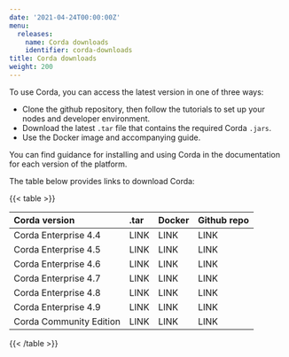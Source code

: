 ```yaml
---
date: '2021-04-24T00:00:00Z'
menu:
  releases:
    name: Corda downloads
    identifier: corda-downloads
title: Corda downloads
weight: 200
---
```


To use Corda, you can access the latest version in one of three ways:

* Clone the github repository, then follow the tutorials to set up your nodes and developer environment.
* Download the latest `.tar` file that contains the required Corda `.jars`.
* Use the Docker image and accompanying guide.

You can find guidance for installing and using Corda in the documentation for each version of the platform.

The table below provides links to download Corda:

{{< table >}}

| Corda version | .tar    | Docker | Github repo |
| :------------- | :------------- | :-------------- | :-------------- |
| Corda Enterprise 4.4   | LINK | LINK  | LINK  |
| Corda Enterprise 4.5   | LINK | LINK  | LINK  |
| Corda Enterprise 4.6   | LINK | LINK  | LINK  |
| Corda Enterprise 4.7   | LINK | LINK  | LINK  |
| Corda Enterprise 4.8   | LINK | LINK  | LINK  |
| Corda Enterprise 4.9   | LINK | LINK  | LINK  |
| Corda Community Edition | LINK | LINK  | LINK  |

{{< /table >}}
